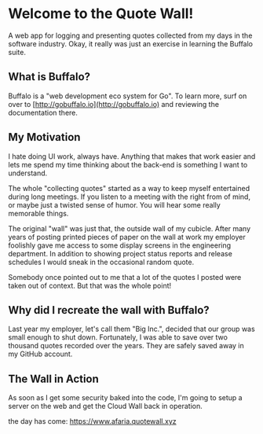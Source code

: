 # Welcome to the Quote Wall!

A web app for logging and presenting quotes collected from my days in the software industry.
Okay, it really was just an exercise in learning the Buffalo suite.

## What is Buffalo?

Buffalo is a "web development eco system for Go".  To learn more, surf on over to [http://gobuffalo.io](http://gobuffalo.io) and reviewing the documentation there.

## My Motivation

I hate doing UI work, always have.  Anything that makes that work easier and lets me spend my time thinking about the back-end is something I want to understand.

The whole "collecting quotes" started as a way to keep myself entertained during long meetings.  If you listen to a meeting with the right from of mind, or maybe 
just a twisted sense of humor.  You will hear some really memorable things.

The original "wall" was just that, the outside wall of my cubicle.  After many years of posting printed pieces of paper on the wall at work my employer foolishly
gave me access to some display screens in the engineering department.  In addition to showing project status reports and release schedules I would sneak in the 
occasional random quote.

Somebody once pointed out to me that a lot of the quotes I posted were taken out of context.  But that was the whole point!

## Why did I recreate the wall with Buffalo?

Last year my employer, let's call them "Big Inc.", decided that our group was small enough to shut down.  Fortunately, I was able to save over two thousand quotes
recorded over the years.  They are safely saved away in my GitHub account.

## The Wall in Action

As soon as I get some security baked into the code, I'm going to setup a server on the web and get the Cloud Wall back in operation.

the day has come: https://www.afaria.quotewall.xyz 

